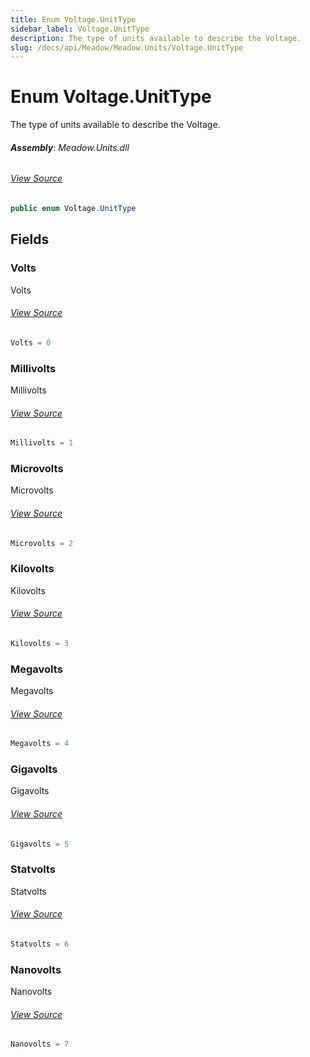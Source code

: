 ```yaml
---
title: Enum Voltage.UnitType
sidebar_label: Voltage.UnitType
description: The type of units available to describe the Voltage.
slug: /docs/api/Meadow/Meadow.Units/Voltage.UnitType
---
```

# Enum Voltage.UnitType
The type of units available to describe the Voltage.

###### **Assembly**: Meadow.Units.dll
###### [View Source](https://github.com/WildernessLabs/Meadow.Units.git/blob/develop/Source/Meadow.Units/Voltage.cs#L59)
```csharp title="Declaration"
public enum Voltage.UnitType
```
## Fields
### Volts
Volts
###### [View Source](https://github.com/WildernessLabs/Meadow.Units.git/blob/develop/Source/Meadow.Units/Voltage.cs#L62)
```csharp title="Declaration"
Volts = 0
```
### Millivolts
Millivolts
###### [View Source](https://github.com/WildernessLabs/Meadow.Units.git/blob/develop/Source/Meadow.Units/Voltage.cs#L64)
```csharp title="Declaration"
Millivolts = 1
```
### Microvolts
Microvolts
###### [View Source](https://github.com/WildernessLabs/Meadow.Units.git/blob/develop/Source/Meadow.Units/Voltage.cs#L66)
```csharp title="Declaration"
Microvolts = 2
```
### Kilovolts
Kilovolts
###### [View Source](https://github.com/WildernessLabs/Meadow.Units.git/blob/develop/Source/Meadow.Units/Voltage.cs#L68)
```csharp title="Declaration"
Kilovolts = 3
```
### Megavolts
Megavolts
###### [View Source](https://github.com/WildernessLabs/Meadow.Units.git/blob/develop/Source/Meadow.Units/Voltage.cs#L70)
```csharp title="Declaration"
Megavolts = 4
```
### Gigavolts
Gigavolts
###### [View Source](https://github.com/WildernessLabs/Meadow.Units.git/blob/develop/Source/Meadow.Units/Voltage.cs#L72)
```csharp title="Declaration"
Gigavolts = 5
```
### Statvolts
Statvolts
###### [View Source](https://github.com/WildernessLabs/Meadow.Units.git/blob/develop/Source/Meadow.Units/Voltage.cs#L74)
```csharp title="Declaration"
Statvolts = 6
```
### Nanovolts
Nanovolts
###### [View Source](https://github.com/WildernessLabs/Meadow.Units.git/blob/develop/Source/Meadow.Units/Voltage.cs#L76)
```csharp title="Declaration"
Nanovolts = 7
```
